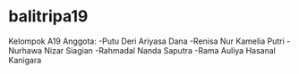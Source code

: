 # balitripa19
Kelompok A19
Anggota:
-Putu Deri Ariyasa Dana
-Renisa Nur Kamelia Putri
-Nurhawa Nizar Siagian
-Rahmadal Nanda Saputra
-Rama Auliya Hasanal Kanigara
